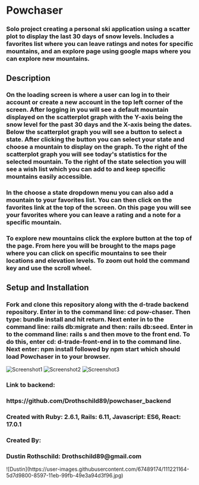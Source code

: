 <h1>Powchaser</h1>

<h3>Solo project creating a personal ski application using a scatter plot to display the last 30 days of snow levels. Includes a favorites list where you can leave ratings and notes for specific mountains, and an explore page using google maps where you can explore new mountains. </h3>

<h2>Description</h2>

<h3>On the loading screen is where a user can log in to their account or create a new account in the top left corner of the screen. After logging in you will see a default mountain displayed on the scatterplot graph with the Y-axis being the snow level for the past 30 days and the X-axis being the dates. Below the scatterplot graph you will see a button to select a state. After clicking the button you can select your state and choose a mountain to display on the graph. To the right of the scatterplot graph you will see today's statistics for the selected mountain. To the right of the state selection you will see a wish list which you can add to and keep specific mountains easily accessible. </h3>

<h3> In the choose a state dropdown menu you can also add a mountain to your favorites list. You can then click on the favorites link at the top of the screen. On this page you will see your favorites where you can leave a rating and a note for a specific mountain.  
</h3>

<h3> To explore new mountains click the explore button at the top of the page. From here you will be brought to the maps page where you can click on specific mountains to see their locations and elevation levels. To zoom out hold the command key and use the scroll wheel.
</h3>

<h2>Setup and Installation</h2>
<h3>Fork and clone this repository along with the d-trade backend repository. Enter in to the command line: cd pow-chaser. Then type: bundle install and hit return. Next enter in to the command line: rails db:migrate and then: rails db:seed. Enter in to the command line: rails s and then move to the front end. To do this, enter cd: d-trade-front-end in to the command line. Next enter: npm install followed by npm start which should load Powchaser in to your browser. </h3>

![Screenshot1](https://user-images.githubusercontent.com/67489174/111221452-bd743e80-8597-11eb-8ed2-4b427bfc5c36.jpg)
![Screenshot2](https://user-images.githubusercontent.com/67489174/111221486-c8c76a00-8597-11eb-802b-9dbf2d4e0aa9.jpg)
![Screenshot3](https://user-images.githubusercontent.com/67489174/111221495-cc5af100-8597-11eb-8190-3d781b5221e7.jpg)


<h3>Link to backend:</h3>
<h3>https://github.com/Drothschild89/powchaser_backend</h3>

<h3>Created with Ruby: 2.6.1, Rails: 6.11, Javascript: ES6, React: 17.0.1</h3>

<h3>Created By:</h3>

<h3>Dustin Rothschild: Drothschild89@gmail.com</h3>
![Dustin](https://user-images.githubusercontent.com/67489174/111221164-5d7d9800-8597-11eb-99fb-49e3a94d3f96.jpg)

